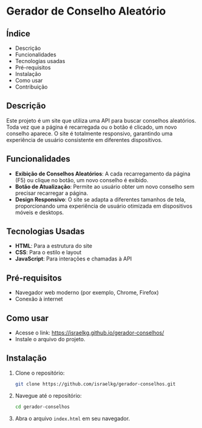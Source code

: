# Gerador de Conselho Aleatório

## Índice
- Descrição
- Funcionalidades
- Tecnologias usadas
- Pré-requisitos
- Instalação
- Como usar
- Contribuição

## Descrição
Este projeto é um site que utiliza uma API para buscar conselhos aleatórios. Toda vez que a página é recarregada ou o botão é clicado, um novo conselho aparece. O site é totalmente responsivo, garantindo uma experiência de usuário consistente em diferentes dispositivos.

## Funcionalidades
- **Exibição de Conselhos Aleatórios**: A cada recarregamento da página (F5) ou clique no botão, um novo conselho é exibido.
- **Botão de Atualização**: Permite ao usuário obter um novo conselho sem precisar recarregar a página.
- **Design Responsivo**: O site se adapta a diferentes tamanhos de tela, proporcionando uma experiência de usuário otimizada em dispositivos móveis e desktops.

## Tecnologias Usadas
- **HTML**: Para a estrutura do site
- **CSS**: Para o estilo e layout
- **JavaScript**: Para interações e chamadas à API

## Pré-requisitos
- Navegador web moderno (por exemplo, Chrome, Firefox)
- Conexão à internet

## Como usar 
- Acesse o link: https://israelkg.github.io/gerador-conselhos/
- Instale o arquivo do projeto.

## Instalação
1. Clone o repositório:
    ```bash
    git clone https://github.com/israelkg/gerador-conselhos.git
    ```
2. Navegue até o repositório:
    ```bash
    cd gerador-conselhos
    ```
3. Abra o arquivo `index.html` em seu navegador.

